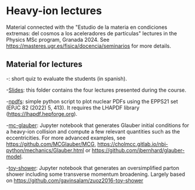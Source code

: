 # Heavy-ion lectures

Material connected with the "Estudio de la materia en condiciones extremas: del cosmos a los aceleradores de partículas" lectures in the Physics MSc program, Granada 2024. See https://masteres.ugr.es/fisica/docencia/seminarios for more details. 

## Material for lectures
-[](cuestionario.pdf/): short quiz to evaluate the students (in spanish).

-[Slides](Slides/): this folder contains the four lectures presented during the course. 

-[npdfs](npdfs.py/): simple python script to plot nuclear PDFs using the EPPS21 set (EPJC 82 (2022) 5, 413). It requires the LHAPDF library (https://lhapdf.hepforge.org).

-[mc-glauber](mc-glauber.ipynb/): Jupyter notebook that generates Glauber initial conditions for a heavy-ion collision and compute a few relevant quantities such as the eccentricities. For more advanced examples, see 
https://github.com/MCGlauber/MCG, https://cholmcc.gitlab.io/nbi-python/mechanics/Glauber.html or https://github.com/jbernhard/glauber-model. 

-[toy-shower](toy-shower.ipynb/): Jupyter notebook that generates an oversimplified parton shower including some transverse momentum broadening. Largely based on https://github.com/gavinsalam/zuoz2016-toy-shower



